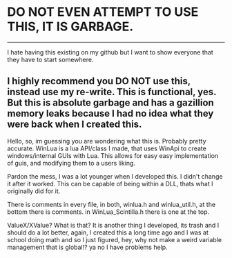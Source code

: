 # DO NOT EVEN ATTEMPT TO USE THIS, IT IS GARBAGE.
---
I hate having this existing on my github
but I want to show everyone that they have
to start somewhere.

I highly recommend you DO NOT use this, instead
use my re-write. This is functional, yes. But this
is absolute garbage and has a gazillion memory leaks
because I had no idea what they were back when
I created this.
---

Hello, so, im guessing you are wondering what this is. Probably pretty accurate.
WinLua is a lua API/class I made, that uses WinApi to create windows/internal GUIs
with Lua. This allows for easy easy implementation of guis, and modifying them to
a users liking.

Pardon the mess, I was a lot younger when I developed this. I didn't change it after it worked.
This can be capable of being within a DLL, thats what I originally did for it.

There is comments in every file, in both, winlua.h and winlua_util.h, at the bottom there is comments. in WinLua_Scintilla.h there is one at the top.

ValueX/XValue? What is that?
It is another thing I developed, its trash and I should do a lot better, again, I created this a long time ago and I was at
school doing math and so I just figured, hey, why not make a weird variable management that is global!? ya no I have problems help.
